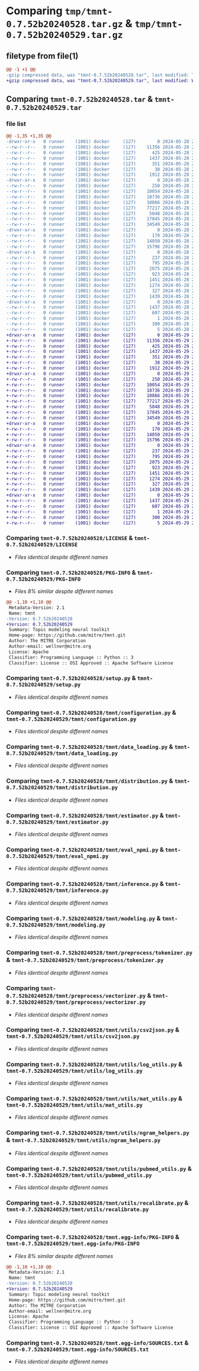 # Comparing `tmp/tmnt-0.7.52b20240528.tar.gz` & `tmp/tmnt-0.7.52b20240529.tar.gz`

## filetype from file(1)

```diff
@@ -1 +1 @@
-gzip compressed data, was "tmnt-0.7.52b20240528.tar", last modified: Tue May 28 23:05:05 2024, max compression
+gzip compressed data, was "tmnt-0.7.52b20240529.tar", last modified: Wed May 29 23:05:11 2024, max compression
```

## Comparing `tmnt-0.7.52b20240528.tar` & `tmnt-0.7.52b20240529.tar`

### file list

```diff
@@ -1,35 +1,35 @@
-drwxr-xr-x   0 runner    (1001) docker     (127)        0 2024-05-28 23:05:05.935479 tmnt-0.7.52b20240528/
--rw-r--r--   0 runner    (1001) docker     (127)    11356 2024-05-28 23:04:54.000000 tmnt-0.7.52b20240528/LICENSE
--rw-r--r--   0 runner    (1001) docker     (127)      425 2024-05-28 23:04:54.000000 tmnt-0.7.52b20240528/NOTICE
--rw-r--r--   0 runner    (1001) docker     (127)     1437 2024-05-28 23:05:05.935479 tmnt-0.7.52b20240528/PKG-INFO
--rw-r--r--   0 runner    (1001) docker     (127)      351 2024-05-28 23:04:54.000000 tmnt-0.7.52b20240528/README.md
--rw-r--r--   0 runner    (1001) docker     (127)       38 2024-05-28 23:05:05.935479 tmnt-0.7.52b20240528/setup.cfg
--rw-r--r--   0 runner    (1001) docker     (127)     1912 2024-05-28 23:04:54.000000 tmnt-0.7.52b20240528/setup.py
-drwxr-xr-x   0 runner    (1001) docker     (127)        0 2024-05-28 23:05:05.931480 tmnt-0.7.52b20240528/tmnt/
--rw-r--r--   0 runner    (1001) docker     (127)      250 2024-05-28 23:04:54.000000 tmnt-0.7.52b20240528/tmnt/__init__.py
--rw-r--r--   0 runner    (1001) docker     (127)    10054 2024-05-28 23:04:54.000000 tmnt-0.7.52b20240528/tmnt/configuration.py
--rw-r--r--   0 runner    (1001) docker     (127)    18736 2024-05-28 23:04:54.000000 tmnt-0.7.52b20240528/tmnt/data_loading.py
--rw-r--r--   0 runner    (1001) docker     (127)    10866 2024-05-28 23:04:54.000000 tmnt-0.7.52b20240528/tmnt/distribution.py
--rw-r--r--   0 runner    (1001) docker     (127)    77217 2024-05-28 23:04:54.000000 tmnt-0.7.52b20240528/tmnt/estimator.py
--rw-r--r--   0 runner    (1001) docker     (127)     5048 2024-05-28 23:04:54.000000 tmnt-0.7.52b20240528/tmnt/eval_npmi.py
--rw-r--r--   0 runner    (1001) docker     (127)    17845 2024-05-28 23:04:54.000000 tmnt-0.7.52b20240528/tmnt/inference.py
--rw-r--r--   0 runner    (1001) docker     (127)    34549 2024-05-28 23:04:54.000000 tmnt-0.7.52b20240528/tmnt/modeling.py
-drwxr-xr-x   0 runner    (1001) docker     (127)        0 2024-05-28 23:05:05.931480 tmnt-0.7.52b20240528/tmnt/preprocess/
--rw-r--r--   0 runner    (1001) docker     (127)      170 2024-05-28 23:04:54.000000 tmnt-0.7.52b20240528/tmnt/preprocess/__init__.py
--rw-r--r--   0 runner    (1001) docker     (127)    14050 2024-05-28 23:04:54.000000 tmnt-0.7.52b20240528/tmnt/preprocess/tokenizer.py
--rw-r--r--   0 runner    (1001) docker     (127)    15796 2024-05-28 23:04:54.000000 tmnt-0.7.52b20240528/tmnt/preprocess/vectorizer.py
-drwxr-xr-x   0 runner    (1001) docker     (127)        0 2024-05-28 23:05:05.931480 tmnt-0.7.52b20240528/tmnt/utils/
--rw-r--r--   0 runner    (1001) docker     (127)      237 2024-05-28 23:04:54.000000 tmnt-0.7.52b20240528/tmnt/utils/__init__.py
--rw-r--r--   0 runner    (1001) docker     (127)      795 2024-05-28 23:04:54.000000 tmnt-0.7.52b20240528/tmnt/utils/csv2json.py
--rw-r--r--   0 runner    (1001) docker     (127)     2075 2024-05-28 23:04:54.000000 tmnt-0.7.52b20240528/tmnt/utils/log_utils.py
--rw-r--r--   0 runner    (1001) docker     (127)      923 2024-05-28 23:04:54.000000 tmnt-0.7.52b20240528/tmnt/utils/mat_utils.py
--rw-r--r--   0 runner    (1001) docker     (127)     1451 2024-05-28 23:04:54.000000 tmnt-0.7.52b20240528/tmnt/utils/ngram_helpers.py
--rw-r--r--   0 runner    (1001) docker     (127)     1274 2024-05-28 23:04:54.000000 tmnt-0.7.52b20240528/tmnt/utils/pubmed_utils.py
--rw-r--r--   0 runner    (1001) docker     (127)      327 2024-05-28 23:04:54.000000 tmnt-0.7.52b20240528/tmnt/utils/random.py
--rw-r--r--   0 runner    (1001) docker     (127)     1439 2024-05-28 23:04:54.000000 tmnt-0.7.52b20240528/tmnt/utils/recalibrate.py
-drwxr-xr-x   0 runner    (1001) docker     (127)        0 2024-05-28 23:05:05.931480 tmnt-0.7.52b20240528/tmnt.egg-info/
--rw-r--r--   0 runner    (1001) docker     (127)     1437 2024-05-28 23:05:05.000000 tmnt-0.7.52b20240528/tmnt.egg-info/PKG-INFO
--rw-r--r--   0 runner    (1001) docker     (127)      607 2024-05-28 23:05:05.000000 tmnt-0.7.52b20240528/tmnt.egg-info/SOURCES.txt
--rw-r--r--   0 runner    (1001) docker     (127)        1 2024-05-28 23:05:05.000000 tmnt-0.7.52b20240528/tmnt.egg-info/dependency_links.txt
--rw-r--r--   0 runner    (1001) docker     (127)      300 2024-05-28 23:05:05.000000 tmnt-0.7.52b20240528/tmnt.egg-info/requires.txt
--rw-r--r--   0 runner    (1001) docker     (127)        5 2024-05-28 23:05:05.000000 tmnt-0.7.52b20240528/tmnt.egg-info/top_level.txt
+drwxr-xr-x   0 runner    (1001) docker     (127)        0 2024-05-29 23:05:11.207233 tmnt-0.7.52b20240529/
+-rw-r--r--   0 runner    (1001) docker     (127)    11356 2024-05-29 23:04:49.000000 tmnt-0.7.52b20240529/LICENSE
+-rw-r--r--   0 runner    (1001) docker     (127)      425 2024-05-29 23:04:49.000000 tmnt-0.7.52b20240529/NOTICE
+-rw-r--r--   0 runner    (1001) docker     (127)     1437 2024-05-29 23:05:11.207233 tmnt-0.7.52b20240529/PKG-INFO
+-rw-r--r--   0 runner    (1001) docker     (127)      351 2024-05-29 23:04:49.000000 tmnt-0.7.52b20240529/README.md
+-rw-r--r--   0 runner    (1001) docker     (127)       38 2024-05-29 23:05:11.207233 tmnt-0.7.52b20240529/setup.cfg
+-rw-r--r--   0 runner    (1001) docker     (127)     1912 2024-05-29 23:04:49.000000 tmnt-0.7.52b20240529/setup.py
+drwxr-xr-x   0 runner    (1001) docker     (127)        0 2024-05-29 23:05:11.203233 tmnt-0.7.52b20240529/tmnt/
+-rw-r--r--   0 runner    (1001) docker     (127)      250 2024-05-29 23:04:49.000000 tmnt-0.7.52b20240529/tmnt/__init__.py
+-rw-r--r--   0 runner    (1001) docker     (127)    10054 2024-05-29 23:04:49.000000 tmnt-0.7.52b20240529/tmnt/configuration.py
+-rw-r--r--   0 runner    (1001) docker     (127)    18736 2024-05-29 23:04:49.000000 tmnt-0.7.52b20240529/tmnt/data_loading.py
+-rw-r--r--   0 runner    (1001) docker     (127)    10866 2024-05-29 23:04:49.000000 tmnt-0.7.52b20240529/tmnt/distribution.py
+-rw-r--r--   0 runner    (1001) docker     (127)    77217 2024-05-29 23:04:49.000000 tmnt-0.7.52b20240529/tmnt/estimator.py
+-rw-r--r--   0 runner    (1001) docker     (127)     5048 2024-05-29 23:04:49.000000 tmnt-0.7.52b20240529/tmnt/eval_npmi.py
+-rw-r--r--   0 runner    (1001) docker     (127)    17845 2024-05-29 23:04:49.000000 tmnt-0.7.52b20240529/tmnt/inference.py
+-rw-r--r--   0 runner    (1001) docker     (127)    34549 2024-05-29 23:04:49.000000 tmnt-0.7.52b20240529/tmnt/modeling.py
+drwxr-xr-x   0 runner    (1001) docker     (127)        0 2024-05-29 23:05:11.203233 tmnt-0.7.52b20240529/tmnt/preprocess/
+-rw-r--r--   0 runner    (1001) docker     (127)      170 2024-05-29 23:04:49.000000 tmnt-0.7.52b20240529/tmnt/preprocess/__init__.py
+-rw-r--r--   0 runner    (1001) docker     (127)    14050 2024-05-29 23:04:49.000000 tmnt-0.7.52b20240529/tmnt/preprocess/tokenizer.py
+-rw-r--r--   0 runner    (1001) docker     (127)    15796 2024-05-29 23:04:49.000000 tmnt-0.7.52b20240529/tmnt/preprocess/vectorizer.py
+drwxr-xr-x   0 runner    (1001) docker     (127)        0 2024-05-29 23:05:11.203233 tmnt-0.7.52b20240529/tmnt/utils/
+-rw-r--r--   0 runner    (1001) docker     (127)      237 2024-05-29 23:04:49.000000 tmnt-0.7.52b20240529/tmnt/utils/__init__.py
+-rw-r--r--   0 runner    (1001) docker     (127)      795 2024-05-29 23:04:49.000000 tmnt-0.7.52b20240529/tmnt/utils/csv2json.py
+-rw-r--r--   0 runner    (1001) docker     (127)     2075 2024-05-29 23:04:49.000000 tmnt-0.7.52b20240529/tmnt/utils/log_utils.py
+-rw-r--r--   0 runner    (1001) docker     (127)      923 2024-05-29 23:04:49.000000 tmnt-0.7.52b20240529/tmnt/utils/mat_utils.py
+-rw-r--r--   0 runner    (1001) docker     (127)     1451 2024-05-29 23:04:49.000000 tmnt-0.7.52b20240529/tmnt/utils/ngram_helpers.py
+-rw-r--r--   0 runner    (1001) docker     (127)     1274 2024-05-29 23:04:49.000000 tmnt-0.7.52b20240529/tmnt/utils/pubmed_utils.py
+-rw-r--r--   0 runner    (1001) docker     (127)      327 2024-05-29 23:04:49.000000 tmnt-0.7.52b20240529/tmnt/utils/random.py
+-rw-r--r--   0 runner    (1001) docker     (127)     1439 2024-05-29 23:04:49.000000 tmnt-0.7.52b20240529/tmnt/utils/recalibrate.py
+drwxr-xr-x   0 runner    (1001) docker     (127)        0 2024-05-29 23:05:11.207233 tmnt-0.7.52b20240529/tmnt.egg-info/
+-rw-r--r--   0 runner    (1001) docker     (127)     1437 2024-05-29 23:05:11.000000 tmnt-0.7.52b20240529/tmnt.egg-info/PKG-INFO
+-rw-r--r--   0 runner    (1001) docker     (127)      607 2024-05-29 23:05:11.000000 tmnt-0.7.52b20240529/tmnt.egg-info/SOURCES.txt
+-rw-r--r--   0 runner    (1001) docker     (127)        1 2024-05-29 23:05:11.000000 tmnt-0.7.52b20240529/tmnt.egg-info/dependency_links.txt
+-rw-r--r--   0 runner    (1001) docker     (127)      300 2024-05-29 23:05:11.000000 tmnt-0.7.52b20240529/tmnt.egg-info/requires.txt
+-rw-r--r--   0 runner    (1001) docker     (127)        5 2024-05-29 23:05:11.000000 tmnt-0.7.52b20240529/tmnt.egg-info/top_level.txt
```

### Comparing `tmnt-0.7.52b20240528/LICENSE` & `tmnt-0.7.52b20240529/LICENSE`

 * *Files identical despite different names*

### Comparing `tmnt-0.7.52b20240528/PKG-INFO` & `tmnt-0.7.52b20240529/PKG-INFO`

 * *Files 8% similar despite different names*

```diff
@@ -1,10 +1,10 @@
 Metadata-Version: 2.1
 Name: tmnt
-Version: 0.7.52b20240528
+Version: 0.7.52b20240529
 Summary: Topic modeling neural toolkit
 Home-page: https://github.com/mitre/tmnt.git
 Author: The MITRE Corporation
 Author-email: wellner@mitre.org
 License: Apache
 Classifier: Programming Language :: Python :: 3
 Classifier: License :: OSI Approved :: Apache Software License
```

### Comparing `tmnt-0.7.52b20240528/setup.py` & `tmnt-0.7.52b20240529/setup.py`

 * *Files identical despite different names*

### Comparing `tmnt-0.7.52b20240528/tmnt/configuration.py` & `tmnt-0.7.52b20240529/tmnt/configuration.py`

 * *Files identical despite different names*

### Comparing `tmnt-0.7.52b20240528/tmnt/data_loading.py` & `tmnt-0.7.52b20240529/tmnt/data_loading.py`

 * *Files identical despite different names*

### Comparing `tmnt-0.7.52b20240528/tmnt/distribution.py` & `tmnt-0.7.52b20240529/tmnt/distribution.py`

 * *Files identical despite different names*

### Comparing `tmnt-0.7.52b20240528/tmnt/estimator.py` & `tmnt-0.7.52b20240529/tmnt/estimator.py`

 * *Files identical despite different names*

### Comparing `tmnt-0.7.52b20240528/tmnt/eval_npmi.py` & `tmnt-0.7.52b20240529/tmnt/eval_npmi.py`

 * *Files identical despite different names*

### Comparing `tmnt-0.7.52b20240528/tmnt/inference.py` & `tmnt-0.7.52b20240529/tmnt/inference.py`

 * *Files identical despite different names*

### Comparing `tmnt-0.7.52b20240528/tmnt/modeling.py` & `tmnt-0.7.52b20240529/tmnt/modeling.py`

 * *Files identical despite different names*

### Comparing `tmnt-0.7.52b20240528/tmnt/preprocess/tokenizer.py` & `tmnt-0.7.52b20240529/tmnt/preprocess/tokenizer.py`

 * *Files identical despite different names*

### Comparing `tmnt-0.7.52b20240528/tmnt/preprocess/vectorizer.py` & `tmnt-0.7.52b20240529/tmnt/preprocess/vectorizer.py`

 * *Files identical despite different names*

### Comparing `tmnt-0.7.52b20240528/tmnt/utils/csv2json.py` & `tmnt-0.7.52b20240529/tmnt/utils/csv2json.py`

 * *Files identical despite different names*

### Comparing `tmnt-0.7.52b20240528/tmnt/utils/log_utils.py` & `tmnt-0.7.52b20240529/tmnt/utils/log_utils.py`

 * *Files identical despite different names*

### Comparing `tmnt-0.7.52b20240528/tmnt/utils/mat_utils.py` & `tmnt-0.7.52b20240529/tmnt/utils/mat_utils.py`

 * *Files identical despite different names*

### Comparing `tmnt-0.7.52b20240528/tmnt/utils/ngram_helpers.py` & `tmnt-0.7.52b20240529/tmnt/utils/ngram_helpers.py`

 * *Files identical despite different names*

### Comparing `tmnt-0.7.52b20240528/tmnt/utils/pubmed_utils.py` & `tmnt-0.7.52b20240529/tmnt/utils/pubmed_utils.py`

 * *Files identical despite different names*

### Comparing `tmnt-0.7.52b20240528/tmnt/utils/recalibrate.py` & `tmnt-0.7.52b20240529/tmnt/utils/recalibrate.py`

 * *Files identical despite different names*

### Comparing `tmnt-0.7.52b20240528/tmnt.egg-info/PKG-INFO` & `tmnt-0.7.52b20240529/tmnt.egg-info/PKG-INFO`

 * *Files 8% similar despite different names*

```diff
@@ -1,10 +1,10 @@
 Metadata-Version: 2.1
 Name: tmnt
-Version: 0.7.52b20240528
+Version: 0.7.52b20240529
 Summary: Topic modeling neural toolkit
 Home-page: https://github.com/mitre/tmnt.git
 Author: The MITRE Corporation
 Author-email: wellner@mitre.org
 License: Apache
 Classifier: Programming Language :: Python :: 3
 Classifier: License :: OSI Approved :: Apache Software License
```

### Comparing `tmnt-0.7.52b20240528/tmnt.egg-info/SOURCES.txt` & `tmnt-0.7.52b20240529/tmnt.egg-info/SOURCES.txt`

 * *Files identical despite different names*

